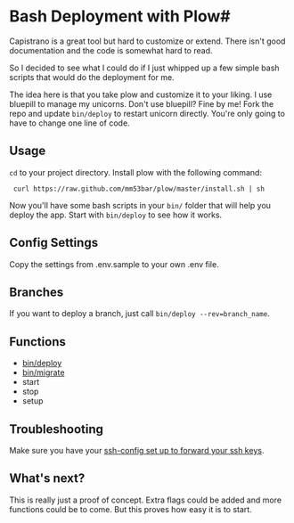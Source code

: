 # Bash Deployment with Plow#

Capistrano is a great tool but hard to customize or extend. There isn't good documentation and the code is somewhat hard to read.

So I decided to see what I could do if I just whipped up a few simple bash scripts that would do the deployment for me.

The idea here is that you take plow and customize it to your liking. I use bluepill to manage my unicorns. Don't use bluepill? Fine by me! Fork the repo and update `bin/deploy` to restart unicorn directly. You're only going to have to change one line of code.

## Usage ##

`cd` to your project directory. Install plow with the following command:

     curl https://raw.github.com/mm53bar/plow/master/install.sh | sh

Now you'll have some bash scripts in your `bin/` folder that will help you deploy the app. Start with `bin/deploy` to see how it works.

## Config Settings ##

Copy the settings from .env.sample to your own .env file.

## Branches ##

If you want to deploy a branch, just call `bin/deploy --rev=branch_name`.

## Functions ##

* [bin/deploy](https://github.com/mm53bar/plow/blob/master/bin/deploy)
* [bin/migrate](https://github.com/mm53bar/plow/blob/master/bin/migrate)
* start
* stop
* setup

## Troubleshooting ##

Make sure you have your [ssh-config set up to forward your ssh keys](https://help.github.com/articles/using-ssh-agent-forwarding).

## What's next? ##

This is really just a proof of concept. Extra flags could be added and more functions could be to come. But this proves how easy it is to start.
